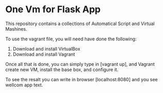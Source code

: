 # One Vm for Flask App 

This repository contains a collections of Automatical Script and Virtual Mashines.


To use the vagrant file, you will need have done the following:

1. Download and install VirtualBox
2. Download and install Vagrant

Once all that is done, you can simply type in [vagrant up], and Vagrant create new VM, install the base box, and configure it.

To see the resalt you can write in browser [localhost:8080] and you see wellcom app text.
